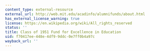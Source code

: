 ```yaml
---
content_type: external-resource
external_url: http://web.mit.edu/acadinfo/alumnifunds/about.html
has_external_license_warning: true
license: https://en.wikipedia.org/wiki/All_rights_reserved
status: ''
title: Class of 1951 Fund for Excellence in Education
uid: f70417ee-448e-4df9-9ddc-0e7ff0b4a97c
wayback_url: ''
---
```

